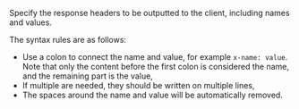 Specify the response headers to be outputted to the client, including names and values.

The syntax rules are as follows:

- Use a colon to connect the name and value, for example `x-name: value`. Note that only the content before the first colon is considered
  the name, and the remaining part is the value,
- If multiple are needed, they should be written on multiple lines,
- The spaces around the name and value will be automatically removed.
